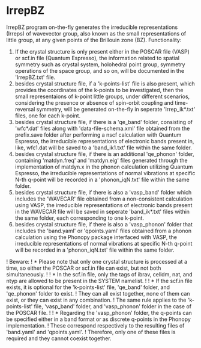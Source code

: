 # IrrepBZ
IrrepBZ program on-the-fly generates the irreducible representations (Irreps) of wavevector group, also known as the small representations of little group, at any given points of the Brillouin zone (BZ).
Functionality: 
1. If the crystal structure is only present either in the POSCAR file (VASP) or scf.in file (Quantum Espresso), the information related to spatial symmetry such as crystal system, holohedral point group, symmetry operations of the space group, and so on, will be documented in the 'IrrepBZ.txt' file.
2. besides crystal structure file, if a 'k-points-list' file is also present, which provides the coordinates of the k-points to be investigated, then the small representaions of k-point little groups, under different scenarios, considering the presence or absence of spin-orbit coupling and time-reversal symmetry, will be generated on-the-fly in seperate 'Irrep_ik*.txt' files, one for each k-point.
3. besides crystal structure file, if there is a 'qe_band' folder, consisting of 'wfc*.dat' files along with 'data-file-schema.xml' file obtained from the prefix.save folder after performing a nscf calculation with Quantum Espresso, the irreducible representations of electronic bands present in, like, wfc1.dat will be saved to a 'band_ik1.txt' file within the same folder.
4. besides crystal structure file, if there is an additional 'qe_phonon' folder, containing 'matdyn.freq' and 'matdyn.eig' files generated through the implementation of matdyn.x in the phonon calculation utilizing Quantum Espresso, the irreducible representations of normal vibrations at specific N-th q-point will be recorded in a 'phonon_iqN.txt' file within the same folder.
5. besides crystal structure file, if there is also a 'vasp_band' folder which includes the 'WAVECAR' file obtained from a non-consistent calculation using VASP, the irreducible representations of electronic bands present in the WAVECAR file will be saved in seperate 'band_ik*.txt' files within the same folder, each corresponding to one k-point.
6. besides crystal structure file, if there is also a 'vasp_phonon' folder that includes the 'band.yaml' or 'qpoints.yaml' files obtained from a phonon calculation using the Phonopy package interfaced with VASP, the irreducible representations of normal vibrations at specific N-th q-point will be recorded in a 'phonon_iqN.txt' file within the same folder.

! Beware:
! * Please note that only one crystal structure is processed at a time, so either the POSCAR or scf.in file can exist, but not both simultaneously.
!
! * In the scf.in file, only the tags of ibrav, celldm, nat, and ntyp are allowed to be present in the SYSTEM namelist.
!
! * If the scf.in file exists, it is optional for the 'k-points-list' file, 'qe_band' folder, and 'qe_phonon' folder to exist. 
!   They can all exist together, none of them can exist, or they can exist in any combination. 
!   The same rule applies to the 'k-points-list' file, 'vasp_band' folder, and 'vasp_phonon' folder in the case of the POSCAR file.
!
! * Regarding the 'vasp_phonon' folder, the q-points can be specified either in a band format or as discrete q-points in the Phonopy implementation. 
!   These correspond respectively to the resulting files of 'band.yaml' and 'qpoints.yaml'. 
!   Therefore, only one of these files is required and they cannot coexist together.
